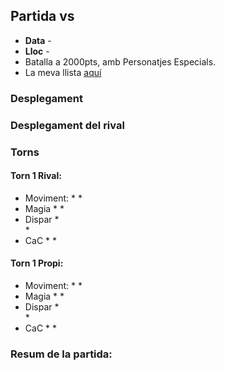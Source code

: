 ## Partida vs

* **Data** - 
* **Lloc** - 
* Batalla a 2000pts, amb Personatjes Especials.
* La meva llista [aquí](../llistes/plantilla.md)

### Desplegament


### Desplegament del rival

### Torns

#### Torn 1 Rival:
* Moviment:
    *
    *
* Magia
    *
    *
* Dispar
    *  
    *
* CaC
    *
    *

#### Torn 1 Propi:
* Moviment:
    *
    *
* Magia
    *
    *
* Dispar
    *  
    *
* CaC
    *
    *

### Resum de la partida:

